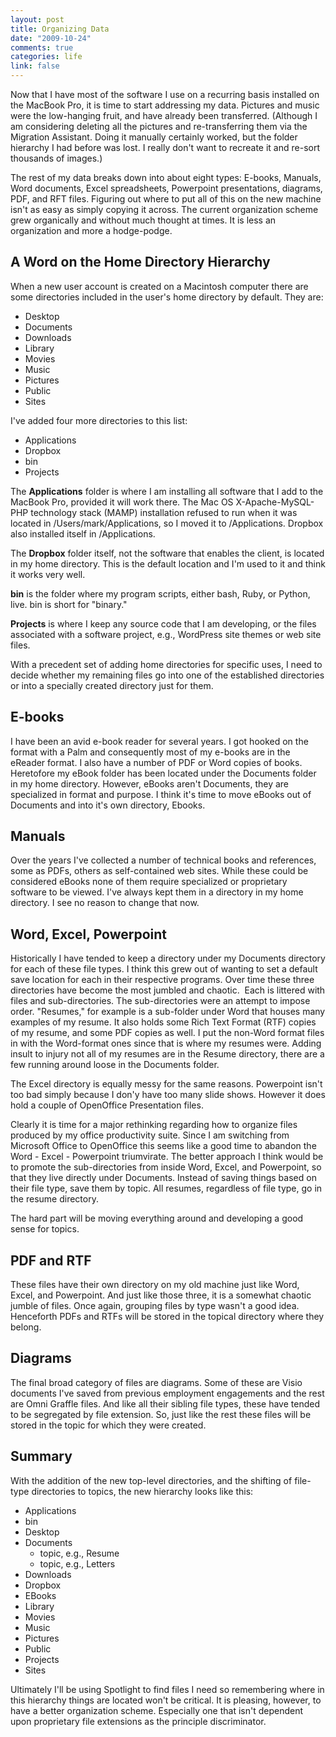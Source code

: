 ```yaml
--- 
layout: post
title: Organizing Data
date: "2009-10-24"
comments: true
categories: life
link: false
---
```

Now that I have most of the software I use on a recurring basis installed on the MacBook Pro, it is time to start addressing my data. Pictures and music were the low-hanging fruit, and have already been transferred. (Although I am considering deleting all the pictures and re-transferring them via the Migration Assistant. Doing it manually certainly worked, but the folder hierarchy I had before was lost. I really don't want to recreate it and re-sort thousands of images.)

The rest of my data breaks down into about eight types: E-books, Manuals, Word documents, Excel spreadsheets, Powerpoint presentations, diagrams, PDF, and RFT files. Figuring out where to put all of this on the new machine isn't as easy as simply copying it across. The current organization scheme grew organically and without much thought at times. It is less an organization and more a hodge-podge.
## A Word on the Home Directory Hierarchy
When a new user account is created on a Macintosh computer there are some directories included in the user's home directory by default. They are:
<ul>
	<li>Desktop</li>
	<li>Documents</li>
	<li>Downloads</li>
	<li>Library</li>
	<li>Movies</li>
	<li>Music</li>
	<li>Pictures</li>
	<li>Public</li>
	<li>Sites</li>
</ul>
I've added four more directories to this list:
<ul>
	<li>Applications</li>
	<li>Dropbox</li>
	<li>bin</li>
	<li>Projects</li>
</ul>
The <strong>Applications</strong> folder is where I am installing all software that I add to the MacBook Pro, provided it will work there. The Mac OS X-Apache-MySQL-PHP technology stack (MAMP) installation refused to run when it was located in /Users/mark/Applications, so I moved it to /Applications. Dropbox also installed itself in /Applications.

The <strong>Dropbox</strong> folder itself, not the software that enables the client, is located in my home directory. This is the default location and I'm used to it and think it works very well.

<strong>bin</strong> is the folder where my program scripts, either bash, Ruby, or Python, live. bin is short for "binary."

<strong>Projects</strong> is where I keep any source code that I am developing, or the files associated with a software project, e.g., WordPress site themes or web site files.

With a precedent set of adding home directories for specific uses, I need to decide whether my remaining files go into one of the established directories or into a specially created directory just for them.
## E-books
I have been an avid e-book reader for several years. I got hooked on the format with a Palm and consequently most of my e-books are in the eReader format. I also have a number of PDF or Word copies of books. Heretofore my eBook folder has been located under the Documents folder in my home directory. However, eBooks aren't Documents, they are specialized in format and purpose. I think it's time to move eBooks out of Documents and into it's own directory, Ebooks.
## Manuals
Over the years I've collected a number of technical books and references, some as PDFs, others as self-contained web sites. While these could be considered eBooks none of them require specialized or proprietary software to be viewed. I've always kept them in a directory in my home directory. I see no reason to change that now.
## Word, Excel, Powerpoint
Historically I have tended to keep a directory under my Documents directory for each of these file types. I think this grew out of wanting to set a default save location for each in their respective programs. Over time these three directories have become the most jumbled and chaotic.  Each is littered with files and sub-directories. The sub-directories were an attempt to impose order. "Resumes," for example is a sub-folder under Word that houses many examples of my resume. It also holds some Rich Text Format (RTF) copies of my resume, and some PDF copies as well. I put the non-Word format files in with the Word-format ones since that is where my resumes were. Adding insult to injury not all of my resumes are in the Resume directory, there are a few running around loose in the Documents folder.

The Excel directory is equally messy for the same reasons. Powerpoint isn't too bad simply because I don'y have too many slide shows. However it does hold a couple of OpenOffice Presentation files.

Clearly it is time for a major rethinking regarding how to organize files produced by my office productivity suite. Since I am switching from Microsoft Office to OpenOffice this seems like a good time to abandon the Word - Excel - Powerpoint triumvirate. The better approach I think would be to promote the sub-directories from inside Word, Excel, and Powerpoint, so that they live directly under Documents. Instead of saving things based on their file type, save them by topic. All resumes, regardless of file type, go in the resume directory.

The hard part will be moving everything around and developing a good sense for topics.
## PDF and RTF
These files have their own directory on my old machine just like Word, Excel, and Powerpoint. And just like those three, it is a somewhat chaotic jumble of files. Once again, grouping files by type wasn't a good idea. Henceforth PDFs and RTFs will be stored in the topical directory where they belong.
## Diagrams
The final broad category of files are diagrams. Some of these are Visio documents I've saved from previous employment engagements and the rest are Omni Graffle files. And like all their sibling file types, these have tended to be segregated by file extension. So, just like the rest these files will be stored in the topic for which they were created.
## Summary
With the addition of the new top-level directories, and the shifting of file-type directories to topics, the new hierarchy looks like this:
<ul>
	<li>Applications</li>
	<li>bin</li>
	<li>Desktop</li>
	<li>Documents
<ul>
	<li>topic, e.g., Resume</li>
	<li>topic, e.g., Letters</li>
</ul>
</li>
	<li>Downloads</li>
	<li>Dropbox</li>
	<li>EBooks</li>
	<li>Library</li>
	<li>Movies</li>
	<li>Music</li>
	<li>Pictures</li>
	<li>Public</li>
	<li>Projects</li>
	<li>Sites</li>
</ul>
Ultimately I'll be using Spotlight to find files I need so remembering where in this hierarchy things are located won't be critical. It is pleasing, however, to have a better organization scheme. Especially one that isn't dependent upon proprietary file extensions as the principle discriminator.
